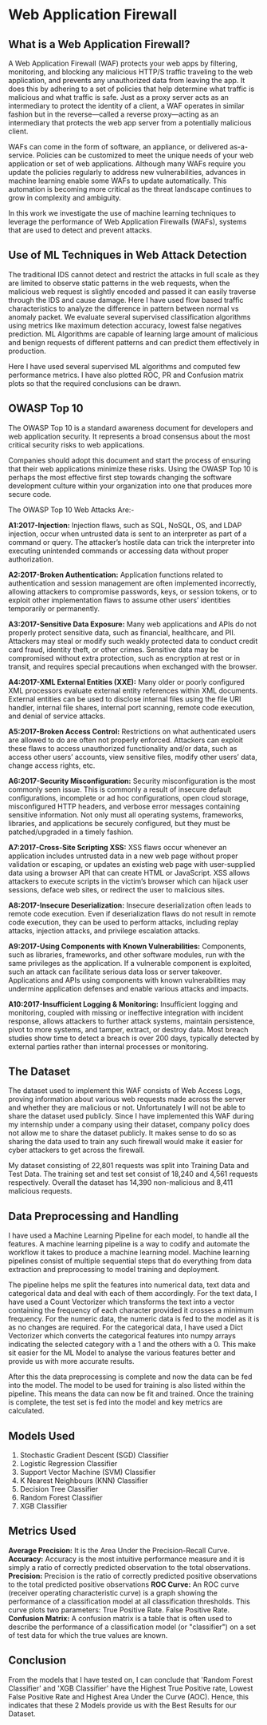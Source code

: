 # Web Application Firewall

## What is a Web Application Firewall?

A Web Application Firewall (WAF) protects your web apps by filtering, monitoring, and blocking any malicious HTTP/S traffic traveling to the web application, and prevents any unauthorized data from leaving the app. It does this by adhering to a set of policies that help determine what traffic is malicious and what traffic is safe. Just as a proxy server acts as an intermediary to protect the identity of a client, a WAF operates in similar fashion but in the reverse—called a reverse proxy—acting as an intermediary that protects the web app server from a potentially malicious client.

WAFs can come in the form of software, an appliance, or delivered as-a-service. Policies can be customized to meet the unique needs of your web application or set of web applications. Although many WAFs require you update the policies regularly to address new vulnerabilities, advances in machine learning enable some WAFs to update automatically. This automation is becoming more critical as the threat landscape continues to grow in complexity and ambiguity.

In this work we investigate the use of machine learning techniques to leverage the performance of Web Application Firewalls (WAFs), systems that are used to detect and prevent attacks. 

## Use of ML Techniques in Web Attack Detection

The traditional IDS cannot detect and restrict the attacks in full scale as they are limited to observe static patterns in the web requests, when the malicious web request is slightly encoded and passed it can easily traverse through the IDS and cause damage. Here I have used flow based traffic characteristics to analyze the difference in pattern between normal vs anomaly packet. We evaluate several supervised classification algorithms using metrics like maximum detection accuracy, lowest false negatives prediction. ML Algorithms are capable of learning large amount of malicious and benign requests of different patterns and can predict them effectively in production.

Here I have used several supervised ML algorithms and computed few performance metrics. I have also plotted ROC, PR and Confusion matrix plots so that the required conclusions can be drawn.

## OWASP Top 10

The OWASP Top 10 is a standard awareness document for developers and web application security. It represents a broad consensus about the most critical security risks to web applications.

Companies should adopt this document and start the process of ensuring that their web applications minimize these risks. Using the OWASP Top 10 is perhaps the most effective first step towards changing the software development culture within your organization into one that produces more secure code.

The OWASP Top 10 Web Attacks Are:-

**A1:2017-Injection:** Injection flaws, such as SQL, NoSQL, OS, and LDAP injection, occur when untrusted data is sent to an interpreter as part of a command or query. The attacker’s hostile data can trick the interpreter into executing unintended commands or accessing data without proper authorization.

**A2:2017-Broken Authentication:** Application functions related to authentication and session management are often implemented incorrectly, allowing attackers to compromise passwords, keys, or session tokens, or to exploit other implementation flaws to assume other users’ identities temporarily or permanently.

**A3:2017-Sensitive Data Exposure:** Many web applications and APIs do not properly protect sensitive data, such as financial, healthcare, and PII. Attackers may steal or modify such weakly protected data to conduct credit card fraud, identity theft, or other crimes. Sensitive data may be compromised without extra protection, such as encryption at rest or in transit, and requires special precautions when exchanged with the browser.

**A4:2017-XML External Entities (XXE):** Many older or poorly configured XML processors evaluate external entity references within XML documents. External entities can be used to disclose internal files using the file URI handler, internal file shares, internal port scanning, remote code execution, and denial of service attacks.

**A5:2017-Broken Access Control:** Restrictions on what authenticated users are allowed to do are often not properly enforced. Attackers can exploit these flaws to access unauthorized functionality and/or data, such as access other users’ accounts, view sensitive files, modify other users’ data, change access rights, etc.

**A6:2017-Security Misconfiguration:** Security misconfiguration is the most commonly seen issue. This is commonly a result of insecure default configurations, incomplete or ad hoc configurations, open cloud storage, misconfigured HTTP headers, and verbose error messages containing sensitive information. Not only must all operating systems, frameworks, libraries, and applications be securely configured, but they must be patched/upgraded in a timely fashion.

**A7:2017-Cross-Site Scripting XSS:** XSS flaws occur whenever an application includes untrusted data in a new web page without proper validation or escaping, or updates an existing web page with user-supplied data using a browser API that can create HTML or JavaScript. XSS allows attackers to execute scripts in the victim’s browser which can hijack user sessions, deface web sites, or redirect the user to malicious sites.

**A8:2017-Insecure Deserialization:** Insecure deserialization often leads to remote code execution. Even if deserialization flaws do not result in remote code execution, they can be used to perform attacks, including replay attacks, injection attacks, and privilege escalation attacks.

**A9:2017-Using Components with Known Vulnerabilities:** Components, such as libraries, frameworks, and other software modules, run with the same privileges as the application. If a vulnerable component is exploited, such an attack can facilitate serious data loss or server takeover. Applications and APIs using components with known vulnerabilities may undermine application defenses and enable various attacks and impacts.

**A10:2017-Insufficient Logging & Monitoring:** Insufficient logging and monitoring, coupled with missing or ineffective integration with incident response, allows attackers to further attack systems, maintain persistence, pivot to more systems, and tamper, extract, or destroy data. Most breach studies show time to detect a breach is over 200 days, typically detected by external parties rather than internal processes or monitoring.

## The Dataset

The dataset used to implement this WAF consists of Web Access Logs, proving information about various web requests made across the server and whether they are malicious or not. Unfortunately I will not be able to share the dataset used publicly. Since I have implemented this WAF during my internship under a company using their dataset, company policy does not allow me to share the dataset publicly. It makes sense to do so as sharing the data used to train any such firewall would make it easier for cyber attackers to get across the firewall.

My dataset consisting of 22,801 requests was split into Training Data and Test Data.
The training set and test set consist of 18,240 and 4,561 requests respectively.
Overall the dataset has 14,390 non-malicious and 8,411 malicious requests.

## Data Preprocessing and Handling

I have used a Machine Learning Pipeline for each model, to handle all the features. A machine learning pipeline is a way to codify and automate the workflow it takes to produce a machine learning model. Machine learning pipelines consist of multiple sequential steps that do everything from data extraction and preprocessing to model training and deployment.

The pipeline helps me split the features into numerical data, text data and categorical data and deal with each of them accordingly. For the text data, I have used a Count Vectorizer which transforms the text into a vector containing the frequency of each character provided it crosses a minimum frequency. For the numeric data, the numeric data is fed to the model as it is as no changes are required. For the categorical data, I have used a Dict Vectorizer which converts the categorical features into numpy arrays indicating the selected category with a 1 and the others with a 0. This make sit easier for the ML Model to analyse the various features better and provide us with more accurate results.

After this the data preprocessing is complete and now the data can be fed into the model. The model to be used for training is also listed within the pipeline. This means the data can now be fit and trained. Once the training is complete, the test set is fed into the model and key metrics are calculated.

## Models Used

1.	Stochastic Gradient Descent (SGD) Classifier
2.	Logistic Regression Classifier
3.	Support Vector Machine (SVM) Classifier
4.	K Nearest Neighbours (KNN) Classifier
5.	Decision Tree Classifier
6.	Random Forest Classifier
7.	XGB Classifier

## Metrics Used

**Average Precision:** It is the Area Under the Precision-Recall Curve.
**Accuracy:** Accuracy is the most intuitive performance measure and it is simply a ratio of correctly predicted observation to the total observations.
**Precision:** Precision is the ratio of correctly predicted positive observations to the total predicted positive observations
**ROC Curve:** An ROC curve (receiver operating characteristic curve) is a graph showing the performance of a classification model at all classification thresholds. This curve plots two parameters: True Positive Rate. False Positive Rate.
**Confusion Matrix:** A confusion matrix is a table that is often used to describe the performance of a classification model (or "classifier") on a set of test data for which the true values are known.

## Conclusion

From the models that I have tested on, I can conclude that 'Random Forest Classifier' and 'XGB Classifier' have the Highest True Positive rate, Lowest False Positive Rate and Highest Area Under the Curve (AOC). Hence, this indicates that these 2 Models provide us with the Best Results for our Dataset.
